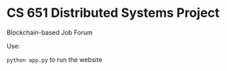 # CS 651 Distributed Systems Project

Blockchain-based Job Forum

Use:

`python app.py` to run the website
